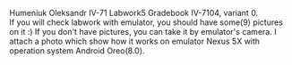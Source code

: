 Humeniuk Oleksandr IV-71 Labwork5
Gradebook IV-7104, variant 0.<br />
If you will check labwork with emulator, you should have some(9) pictures on it :)
If you don't have pictures, you can take it by emulator's camera.
I attach a photo which show how it works on emulator Nexus 5X with operation system Android Oreo(8.0).
